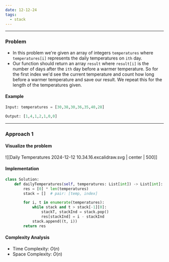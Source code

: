 ```yaml
---
date: 12-12-24
tags:
  - stack
---
```

---
### Problem

- In this problem we're given an array of integers `temperatures` where `temperatures[i]` represents the daily temperatures on `ith` day.
- Our function should return an array `result` where `result[i]` is the number of days after the `ith` day before a warmer temperature. So for the first index we'd see the current temperature and count how long before a warmer temperature and save our result. We repeat this for the length of the temperatures given.

#### Example

```python
Input: temperatures = [30,38,30,36,35,40,28]

Output: [1,4,1,2,1,0,0]
```

---
### Approach 1

#### Visualize the problem

![[Daily Temperatures 2024-12-12 10.34.16.excalidraw.svg | center | 500]]
#### Implementation

```python
class Solution:
    def dailyTemperatures(self, temperatures: List[int]) -> List[int]:
        res = [0] * len(temperatures)
        stack = []  # pair: [temp, index]

        for i, t in enumerate(temperatures):
            while stack and t > stack[-1][0]:
                stackT, stackInd = stack.pop()
                res[stackInd] = i - stackInd
            stack.append((t, i))
        return res
```

#### Complexity Analysis

- Time Complexity: $O(n)$
- Space Complexity: $O(n)$
